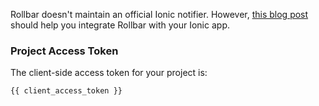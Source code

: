 Rollbar doesn't maintain an official Ionic notifier. However, <a href="https://rollbar.com/blog/rollbar-integration-for-ionic/" target="_blank" rel="noopener">this blog post</a> should help you integrate Rollbar with your Ionic app.

### Project Access Token
The client-side access token for your project is:
```
{{ client_access_token }}
```
